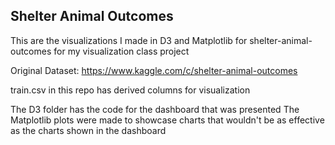 ## Shelter Animal Outcomes

This are the visualizations I made in D3 and Matplotlib for shelter-animal-outcomes for my visualization class project

Original Dataset: https://www.kaggle.com/c/shelter-animal-outcomes

train.csv in this repo has derived columns for visualization

The D3 folder has the code for the dashboard that was presented
The Matplotlib plots were made to showcase charts that wouldn't be as effective as the charts shown in the dashboard


